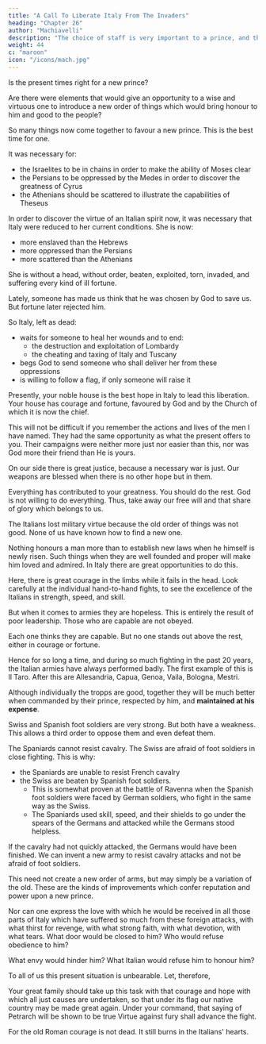 ```yaml
---
title: "A Call To Liberate Italy From The Invaders"
heading: "Chapter 26"
author: "Machiavelli"
description: "The choice of staff is very important to a prince, and they are good or not according to the discrimination of the prince"
weight: 44
c: "maroon"
icon: "/icons/mach.jpg"
---
```




Is the present times right for a new prince? 

Are there were elements that would give an opportunity to a wise and virtuous one to introduce a new order of things which would bring honour to him and good to the people? 

So many things now come together to favour a new prince. This is the best time for one. <!--  more suitable than the present. -->

It was necessary for:
- the Israelites to be in chains in order to make the ability of Moses clear
- the Persians to be oppressed by the Medes in order to discover the greatness of  Cyrus
- the Athenians should be scattered to illustrate the capabilities of Theseus

In order to discover the virtue of an Italian spirit now, it was necessary that Italy were reduced to her current conditions. She is now:
- more enslaved than the Hebrews
- more oppressed than the Persians
- more scattered than the Athenians

She is without a head, without order, beaten, exploited, torn, invaded, and suffering every kind of ill fortune.

Lately, someone has made us think that he was chosen by God to save us. But fortune later rejected him. 

So Italy, left as dead:
- waits for someone to heal her wounds and to end:
  - the destruction and exploitation of Lombardy
  - the cheating and taxing of Italy and Tuscany
- begs God to send someone who shall deliver her from these oppressions
- is willing to follow a flag, if only someone will raise it


Presently, your noble house is the best hope in Italy to lead this liberation. Your house has courage and fortune, favoured by God and by the Church of which it is now the chief. 

This will not be difficult if you remember the actions and lives of the men I have named. They had the same opportunity as what the present offers to you. Their campaigns were neither more just nor easier than this, nor was God more their friend than He is yours.

On our side there is great justice, because a necessary war is just. Our weapons are blessed when there is no other hope but in them.

<!-- Here there is the greatest willingness, and where the willingness is great the difficulties cannot be great if you will only imitate those men to whom I have directed your attention.  -->

<!-- In addition to this, how extraordinary the ways of God have been shown to be, beyond example:
the sea is divided, a cloud has led the way, the rock has poured forth water, it has rained food from heaven.  -->

Everything has contributed to your greatness. You should do the rest. God is not willing to do everything. Thus, take away our free will and that share of glory which belongs to us.

<!-- It is not surprising that none of the Italians mentioned above have been able to achieve all that is expected from your glorious house, and that in so many revolutions in Italy, and in so many campaigns, it has always appeared as if  -->

The Italians lost military virtue because the old order of things was not good. None of us have known how to find a new one. 

Nothing honours a man more than to establish new laws when he himself is newly risen. Such things when they are well founded and proper will make him loved and admired. In Italy there are great opportunities to do this.

Here, there is great courage in the limbs while it fails in the head. Look carefully at the individual hand-to-hand fights, to see the excellence of the Italians in strength, speed, and skill. 

But when it comes to armies they are hopeless. This is entirely the result of poor leadership. Those who are capable are not obeyed.

Each one thinks they are capable. But no one stands out above the rest, either in courage or fortune. 

Hence for so long a time, and during so much fighting in the past 20 years, the Italian armies have always performed badly. The first example of this is Il Taro. After this are Allesandria, Capua, Genoa, Vaila, Bologna, Mestri.

<!-- If, therefore, your great house wishes to follow these remarkable men who have saved their country, it is necessary before all things, as a true foundation for every campaign, to be provided with your own forces, because there can be no more faithful, truer, or better soldiers.  -->

Although individually the tropps are good, together they will be much better when commanded by their prince, respected by him, and **maintained at his expense**.

<!-- Therefore it is necessary to be prepared with such arms, so that you
can be defended against foreigners by Italian courage. -->

Swiss and Spanish foot soldiers are very strong. But both have a weakness. This allows a third order to oppose them and even defeat them. 

The Spaniards cannot resist cavalry. The Swiss are afraid of foot soldiers in close fighting. This is why:
- the Spaniards are unable to resist French cavalry
- the Swiss are beaten by Spanish foot soldiers.
  - This is somewhat proven at the battle of Ravenna when the Spanish foot soldiers were faced by German soldiers, who fight in the same way as the Swiss.
  - The Spaniards used skill, speed, and their shields to go under the spears of the Germans and attacked while the Germans stood helpless. 

If the cavalry had not quickly attacked, the Germans would have been finished. We can invent a new army to resist cavalry attacks and not be afraid of foot soldiers. 

This need not create a new order of arms, but may simply be a variation of the old. These are the kinds of improvements which confer reputation and power upon a
new prince.

<!-- This opportunity, therefore, ought not to be allowed to pass for letting Italy at last see her liberator appear. -->

Nor can one express the love with which he would be received in all those parts of Italy which have suffered so much from these foreign attacks, with what thirst for revenge, with what strong faith, with what devotion, with what tears. What door would be closed to him? Who would refuse obedience to him?

What envy would hinder him? What Italian would refuse him to honour him? 

To all of us this present situation is unbearable. Let, therefore, 

Your great family should take up this task with that courage and hope with which all just causes are undertaken, so that under its flag our native country may be made great again. Under your command, that saying of Petrarch will be shown to be true Virtue against fury shall advance the fight. <!--  And in the battle soon shall put to flight -->

For the old Roman courage is not dead. It still burns in the Italians' hearts.

